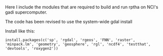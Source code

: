 Here I include the modules that are required to build and run rptha on NCI's gadi supercomputer.

The code has been revised to use the system-wide gdal install

Install like this:

    install.packages(c('sp', 'rgdal', 'rgeos', 'FNN', 'raster', 'minpack.lm', 'geometry', 'geosphere', 'rgl', 'ncdf4', 'testthat', 'devtools', 'roxygen2'))

